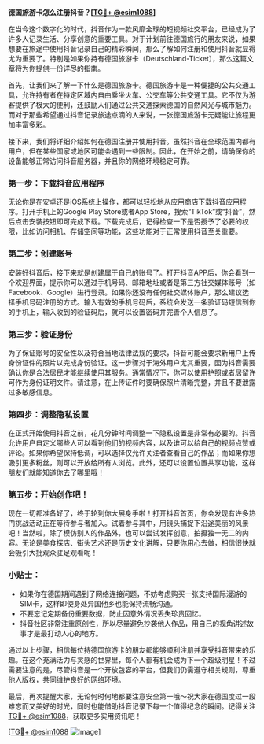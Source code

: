 **德国旅游卡怎么注册抖音？[[TG💪+ @esim1088](https://t.me/s/esim1088)]**

在当今这个数字化的时代，抖音作为一款风靡全球的短视频社交平台，已经成为了许多人记录生活、分享创意的重要工具。对于计划前往德国旅行的朋友来说，如果想要在旅途中使用抖音记录自己的精彩瞬间，那么了解如何注册和使用抖音就显得尤为重要了。特别是如果你持有德国旅游卡（Deutschland-Ticket），那么这篇文章将为你提供一份详尽的指南。

首先，让我们来了解一下什么是德国旅游卡。德国旅游卡是一种便捷的公共交通工具，允许持有者在特定区域内自由乘坐火车、公交车等公共交通工具。它不仅为游客提供了极大的便利，还鼓励人们通过公共交通探索德国的自然风光与城市魅力。而对于那些希望通过抖音记录旅途点滴的人来说，一张德国旅游卡无疑能让旅程更加丰富多彩。

接下来，我们将详细介绍如何在德国注册并使用抖音。虽然抖音在全球范围内都有用户，但在某些国家或地区可能会遇到一些限制。因此，在开始之前，请确保你的设备能够正常访问抖音服务器，并且你的网络环境稳定可靠。

### 第一步：下载抖音应用程序

无论你是在安卓还是iOS系统上操作，都可以轻松地从应用商店下载抖音应用程序。打开手机上的Google Play Store或者App Store，搜索“TikTok”或“抖音”，然后点击安装按钮即可完成下载。下载完成后，记得检查一下是否授予了必要的权限，比如访问相机、存储空间等功能，这些功能对于正常使用抖音至关重要。

### 第二步：创建账号

安装好抖音后，接下来就是创建属于自己的账号了。打开抖音APP后，你会看到一个欢迎界面，提示你可以通过手机号码、邮箱地址或者是第三方社交媒体账号（如Facebook、Google）进行登录。如果你还没有任何社交媒体账户，那么建议选择手机号码注册的方式。输入有效的手机号码后，系统会发送一条验证码短信到你的手机上，输入收到的验证码后，就可以设置密码并完善个人信息了。

### 第三步：验证身份

为了保证账号的安全性以及符合当地法律法规的要求，抖音可能会要求新用户上传身份证件的照片以完成身份验证。这一步骤对于海外用户尤其重要，因为抖音需要确认你是合法居民才能继续使用其服务。通常情况下，你可以使用护照或者居留许可作为身份证明文件。请注意，在上传证件时要确保照片清晰完整，并且不要泄露过多敏感信息。

### 第四步：调整隐私设置

在正式开始使用抖音之前，花几分钟时间调整一下隐私设置是非常有必要的。抖音允许用户自定义哪些人可以看到他们的视频内容，以及谁可以给自己的视频点赞或评论。如果你希望保持低调，可以选择仅允许关注者查看自己的作品；而如果你想吸引更多粉丝，则可以开放给所有人浏览。此外，还可以设置位置共享功能，这样朋友们就能知道你去了哪里哦！

### 第五步：开始创作吧！

现在一切都准备好了，终于轮到你大展身手啦！打开抖音首页，你会发现有许多热门挑战活动正在等待参与者加入。试着参与其中，用镜头捕捉下沿途美丽的风景吧！当然啦，除了模仿别人的作品外，也可以尝试发挥创意，拍摄独一无二的内容。无论是美食探店、街头艺术还是历史文化讲解，只要你用心去做，相信很快就会吸引大批观众驻足观看呢！

### 小贴士：

- 如果你在德国期间遇到了网络连接问题，不妨考虑购买一张支持国际漫游的SIM卡，这样即使身处异国他乡也能保持流畅沟通。
- 不要忘记定期备份重要数据，防止因意外情况丢失珍贵回忆。
- 抖音社区非常注重原创性，所以尽量避免抄袭他人作品，用自己的视角讲述故事才是最打动人心的地方。

通过以上步骤，相信每位持德国旅游卡的朋友都能够顺利注册并享受抖音带来的乐趣。在这个充满活力与灵感的世界里，每个人都有机会成为下一个超级明星！不过需要注意的是，尽管抖音是一个开放包容的平台，但我们仍需遵守相关规则，尊重他人版权，共同维护良好的网络环境。

最后，再次提醒大家，无论何时何地都要注意安全第一哦～祝大家在德国度过一段难忘而又美好的时光，同时也能借助抖音记录下每一个值得纪念的瞬间。记得关注[TG💪+ @esim1088](https://t.me/s/esim1088)，获取更多实用资讯吧！

[[TG💪+ @esim1088](https://t.me/s/esim1088) ![Image](https://i.postimg.cc/4NQfJmqS/Snipaste-2025-05-13-00-14-12.png)]